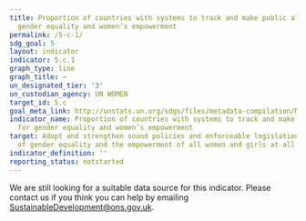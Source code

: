 ```yaml
---
title: Proportion of countries with systems to track and make public allocations for
  gender equality and women’s empowerment
permalink: /5-c-1/
sdg_goal: 5
layout: indicator
indicator: 5.c.1
graph_type: line
graph_title: ~
un_designated_tier: '3'
un_custodian_agency: UN WOMEN
target_id: 5.c
goal_meta_link: http://unstats.un.org/sdgs/files/metadata-compilation/Metadata-Goal-5.pdf
indicator_name: Proportion of countries with systems to track and make public allocations
  for gender equality and women’s empowerment
target: Adopt and strengthen sound policies and enforceable legislation for the promotion
  of gender equality and the empowerment of all women and girls at all levels.
indicator_definition: ''
reporting_status: notstarted
---
```


We are still looking for a suitable data source for this indicator. Please contact us if you think you can help by emailing <a href="mailto:SustainableDevelopment@ons.gov.uk">SustainableDevelopment@ons.gov.uk</a>.


